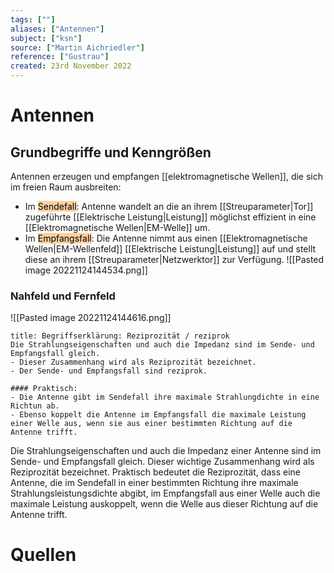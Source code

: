 ```yaml
---
tags: [""]
aliases: ["Antennen"]
subject: ["ksn"]
source: ["Martin Aichriedler"]
reference: ["Gustrau"]
created: 23rd November 2022
---
```


# Antennen
## Grundbegriffe und Kenngrößen
Antennen erzeugen und empfangen [[elektromagnetische Wellen]], die sich im freien Raum ausbreiten:
- Im <mark style="background: #FFB86CA6;">Sendefall</mark>: Antenne wandelt an die an ihrem [[Streuparameter|Tor]] zugeführte [[Elektrische Leistung|Leistung]] möglichst effizient in eine [[Elektromagnetische Wellen|EM-Welle]] um.
- Im <mark style="background: #FFB86CA6;">Empfangsfall</mark>: Die Antenne nimmt aus einen [[Elektromagnetische Wellen|EM-Wellenfeld]] [[Elektrische Leistung|Leistung]] auf und stellt diese an ihrem [[Streuparameter|Netzwerktor]] zur Verfügung.
![[Pasted image 20221124144534.png]]

### Nahfeld und Fernfeld
![[Pasted image 20221124144616.png]]

```ad-info
title: Begriffserklärung: Reziprozität / reziprok
Die Strahlungseigenschaften und auch die Impedanz sind im Sende- und Empfangsfall gleich.
- Dieser Zusammenhang wird als Reziprozität bezeichnet.
- Der Sende- und Empfangsfall sind reziprok.

#### Praktisch:
- Die Antenne gibt im Sendefall ihre maximale Strahlungdichte in eine Richtun ab.
- Ebenso koppelt die Antenne im Empfangsfall die maximale Leistung einer Welle aus, wenn sie aus einer bestimmten Richtung auf die Antenne trifft.

```


Die Strahlungseigenschaften und auch die Impedanz einer Antenne sind im Sende- und Empfangsfall gleich.
Dieser wichtige Zusammenhang wird als Reziprozität bezeichnet. Praktisch
bedeutet die Reziprozität, dass eine Antenne, die im Sendefall in einer bestimmten Richtung ihre maximale Strahlungsleistungsdichte abgibt, im Empfangsfall aus einer Welle auch die maximale Leistung auskoppelt, wenn die Welle aus dieser Richtung auf die Antenne trifft.
# Quellen